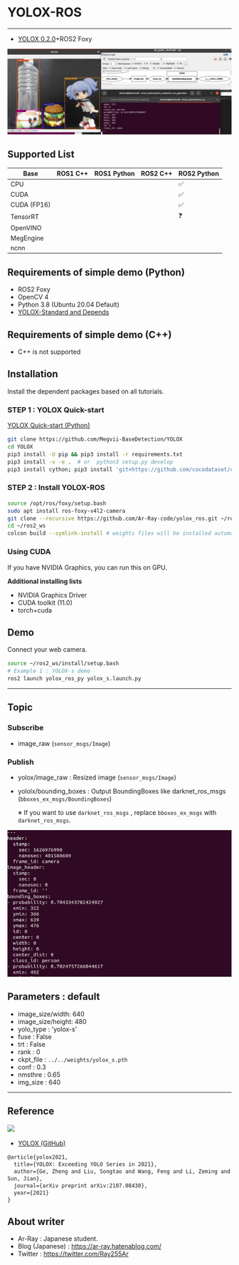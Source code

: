 # YOLOX-ROS

---

+ [YOLOX 0.2.0](https://github.com/Megvii-BaseDetection/YOLOX/releases/tag/0.2.0)+ROS2 Foxy

<!-- __NVIDIA Graphics is required ❗❗❗__ -->


![yolox_s_result](images_for_readme/yolox_s_result.png)

<!-- Japanese Reference (Plan to post)：[Qiita](https://qiita.com/Ar-Ray) -->

## Supported List

| Base        | ROS1 C++ | ROS1 Python | ROS2 C++ | ROS2 Python |
| ----------- | -------- | ----------- | -------- | ---------- |
| CPU        |          |            |          | ✅          |
| CUDA        |          |           |          | ✅          |
| CUDA (FP16) |          |           |          | ✅          |
| TensorRT    |          |             |          |   ❓     |
| OpenVINO    |          |             |          |            |
| MegEngine   |          |             |          |            |
| ncnn        |          |             |          |            |


## Requirements of simple demo (Python)

- ROS2 Foxy
- OpenCV 4
- Python 3.8 (Ubuntu 20.04 Default)
- [YOLOX-Standard and Depends](https://github.com/Megvii-BaseDetection/YOLOX)

## Requirements of simple demo (C++)

- C++ is not supported

## Installation

Install the dependent packages based on all tutorials.

### STEP 1 : YOLOX Quick-start

[YOLOX Quick-start (Python)](https://github.com/Megvii-BaseDetection/YOLOX#quick-start)

```bash
git clone https://github.com/Megvii-BaseDetection/YOLOX
cd YOLOX
pip3 install -U pip && pip3 install -r requirements.txt
pip3 install -v -e .  # or  python3 setup.py develop
pip3 install cython; pip3 install 'git+https://github.com/cocodataset/cocoapi.git#subdirectory=PythonAPI'
```

### STEP 2 : Install YOLOX-ROS

```bash
source /opt/ros/foxy/setup.bash
sudo apt install ros-foxy-v4l2-camera
git clone --recursive https://github.com/Ar-Ray-code/yolox_ros.git ~/ros2_ws/src/yolox_ros/
cd ~/ros2_ws
colcon build --symlink-install # weights files will be installed automatically.
```

### Using CUDA

If you have NVIDIA Graphics, you can run this on GPU.

**Additional installing lists**

- NVIDIA Graphics Driver
- CUDA toolkit (11.0)
- torch+cuda

## Demo

Connect your web camera.

```bash
source ~/ros2_ws/install/setup.bash
# Example 1 : YOLOX-s demo
ros2 launch yolox_ros_py yolox_s.launch.py
```

---

## Topic
### Subscribe

- image_raw (`sensor_msgs/Image`)

### Publish

- yolox/image_raw : Resized image (`sensor_msgs/Image`)

- yololx/bounding_boxes : Output BoundingBoxes like darknet_ros_msgs (`bboxes_ex_msgs/BoundingBoxes`)

  ※ If you want to use `darknet_ros_msgs` , replace `bboxes_ex_msgs` with `darknet_ros_msgs`.

![yolox_topic](images_for_readme/yolox_topic.png)

## Parameters : default

- image_size/width: 640
- image_size/height: 480
- yolo_type : 'yolox-s'
- fuse : False
- trt : False
- rank : 0
- ckpt_file : `../../weights/yolox_s.pth`
- conf : 0.3
- nmsthre : 0.65
- img_size : 640

---

## Reference

![](https://raw.githubusercontent.com/Megvii-BaseDetection/YOLOX/main/assets/logo.png)

- [YOLOX (GitHub)](https://github.com/Megvii-BaseDetection/YOLOX)

```
@article{yolox2021,
  title={YOLOX: Exceeding YOLO Series in 2021},
  author={Ge, Zheng and Liu, Songtao and Wang, Feng and Li, Zeming and Sun, Jian},
  journal={arXiv preprint arXiv:2107.08430},
  year={2021}
}
```

## About writer

- Ar-Ray : Japanese student.
- Blog (Japanese) : https://ar-ray.hatenablog.com/
- Twitter : https://twitter.com/Ray255Ar
